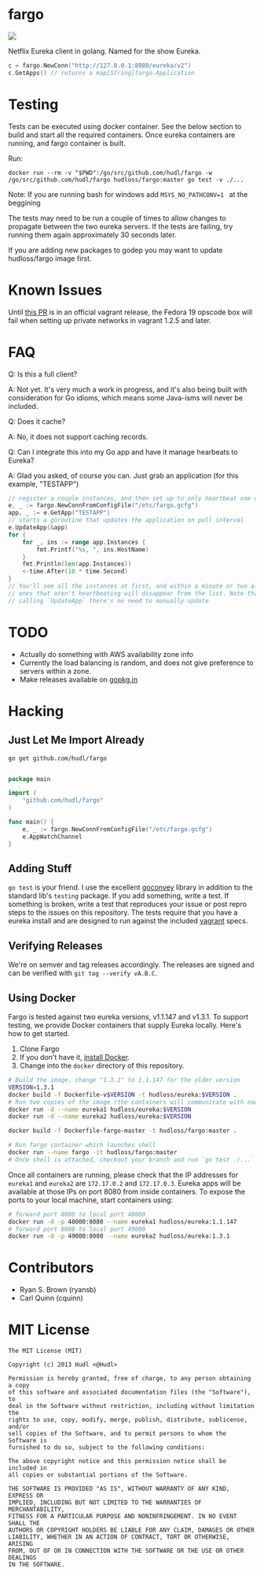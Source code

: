 # fargo
[![](https://img.shields.io/badge/hudl-OSS-orange.svg)](http://hudl.github.io/)

Netflix Eureka client in golang. Named for the show Eureka.

```go
c = fargo.NewConn("http://127.0.0.1:8080/eureka/v2")
c.GetApps() // returns a map[String]fargo.Application
```

# Testing

Tests can be executed using docker container. See the below section to build and start 
all the required containers. Once eureka containers are running, and fargo container is built.

Run:
```
docker run --rm -v "$PWD":/go/src/github.com/hudl/fargo -w /go/src/github.com/hudl/fargo hudloss/fargo:master go test -v ./...
```
Note: If you are running bash for windows add `MSYS_NO_PATHCONV=1 ` at the beggining

The tests may need to be run a couple of times to allow changes to propagate
between the two eureka servers. If the tests are failing, try running them again
approximately 30 seconds later.

If you are adding new packages to godep you may want to update hudloss/fargo image first.

# Known Issues

Until [this PR](https://github.com/mitchellh/vagrant/pull/2742) is in an
official vagrant release, the Fedora 19 opscode box will fail when setting up
private networks in vagrant 1.2.5 and later.

# FAQ

Q: Is this a full client?

A: Not yet. It's very much a work in progress, and it's also being built with
consideration for Go idioms, which means some Java-isms will never be included.

Q: Does it cache?

A: No, it does not support caching records.

Q: Can I integrate this into my Go app and have it manage hearbeats to Eureka?

A: Glad you asked, of course you can. Just grab an application (for this example,
"TESTAPP")

```go
// register a couple instances, and then set up to only heartbeat one of them
e, _ := fargo.NewConnFromConfigFile("/etc/fargo.gcfg")
app, _ := e.GetApp("TESTAPP")
// starts a goroutine that updates the application on poll interval
e.UpdateApp(&app)
for {
    for _, ins := range app.Instances {
        fmt.Printf("%s, ", ins.HostName)
    }
    fmt.Println(len(app.Instances))
    <-time.After(10 * time.Second)
}
// You'll see all the instances at first, and within a minute or two all the
// ones that aren't heartbeating will disappear from the list. Note that after
// calling `UpdateApp` there's no need to manually update
```

# TODO

* Actually do something with AWS availability zone info
* Currently the load balancing is random, and does not give preference to
  servers within a zone.
* Make releases available on [gopkg.in](http://gopkg.in)

# Hacking

## Just Let Me Import Already

`go get github.com/hudl/fargo`

```go

package main

import (
    "github.com/hudl/fargo"
)

func main() {
    e, _ := fargo.NewConnFromConfigFile("/etc/fargo.gcfg")
    e.AppWatchChannel
}

```

## Adding Stuff

`go test` is your friend. I use the excellent [goconvey](http://goconvey.co/)
library in addition to the standard lib's `testing` package. If you add
something, write a test. If something is broken, write a test that reproduces
your issue or post repro steps to the issues on this repository. The tests
require that you have a eureka install and are designed to run against the
included [vagrant](http://vagrantup.com) specs.

## Verifying Releases

We're on semver and tag releases accordingly. The releases are signed and can
be verified with `git tag --verify vA.B.C`.

## Using Docker

Fargo is tested against two eureka versions, v1.1.147 and v1.3.1. To support
testing, we provide Docker containers that supply Eureka locally. Here's how to
get started.

1. Clone Fargo
1. If you don't have it, [install Docker](https://docs.docker.com/).
1. Change into the `docker` directory of this repository.

```bash
# Build the image, change "1.3.1" to 1.1.147 for the older version
VERSION=1.3.1
docker build -f Dockerfile-v$VERSION -t hudloss/eureka:$VERSION .
# Run two copies of the image (the containers will communicate with each other)
docker run -d --name eureka1 hudloss/eureka:$VERSION
docker run -d --name eureka2 hudloss/eureka:$VERSION

docker build -f Dockerfile-fargo-master -t hudloss/fargo:master .

# Run fargo container which launches shell
docker run --name fargo -it hudloss/fargo:master
# Once shell is attached, checkout your branch and run `go test ./...`
```

Once all containers are running, please check that the IP addresses for 
`eureka1` and `eureka2` are `172.17.0.2` and `172.17.0.3`. Eureka apps 
will be available at those IPs on port 8080 from inside containers. 
To expose the ports to your local machine, start containers using: 

```bash
# forward port 8080 to local port 48000
docker run -d -p 48000:8080 --name eureka1 hudloss/eureka:1.1.147
# forward port 8080 to local port 49000
docker run -d -p 49000:8080 --name eureka2 hudloss/eureka:1.3.1
```

# Contributors

* Ryan S. Brown (ryansb)
* Carl Quinn (cquinn)

# MIT License

```
The MIT License (MIT)

Copyright (c) 2013 Hudl <@Hudl>

Permission is hereby granted, free of charge, to any person obtaining a copy
of this software and associated documentation files (the "Software"), to
deal in the Software without restriction, including without limitation the
rights to use, copy, modify, merge, publish, distribute, sublicense, and/or
sell copies of the Software, and to permit persons to whom the Software is
furnished to do so, subject to the following conditions:

The above copyright notice and this permission notice shall be included in
all copies or substantial portions of the Software.

THE SOFTWARE IS PROVIDED "AS IS", WITHOUT WARRANTY OF ANY KIND, EXPRESS OR
IMPLIED, INCLUDING BUT NOT LIMITED TO THE WARRANTIES OF MERCHANTABILITY,
FITNESS FOR A PARTICULAR PURPOSE AND NONINFRINGEMENT. IN NO EVENT SHALL THE
AUTHORS OR COPYRIGHT HOLDERS BE LIABLE FOR ANY CLAIM, DAMAGES OR OTHER
LIABILITY, WHETHER IN AN ACTION OF CONTRACT, TORT OR OTHERWISE, ARISING
FROM, OUT OF OR IN CONNECTION WITH THE SOFTWARE OR THE USE OR OTHER DEALINGS
IN THE SOFTWARE.
```
